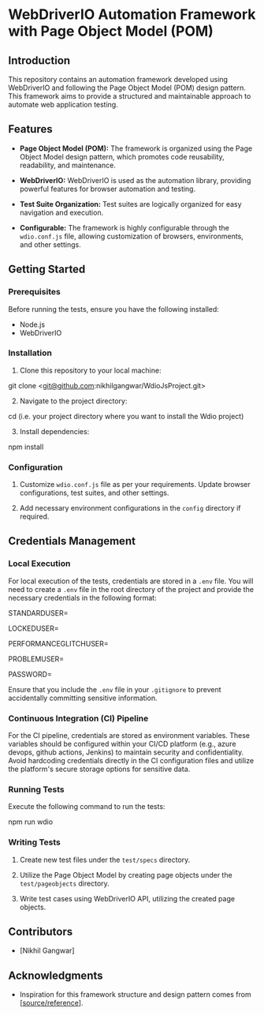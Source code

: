 # WebDriverIO Automation Framework with Page Object Model (POM)

## Introduction

This repository contains an automation framework developed using WebDriverIO and following the Page Object Model (POM) design pattern. This framework aims to provide a structured and maintainable approach to automate web application testing.

## Features

- **Page Object Model (POM):** The framework is organized using the Page Object Model design pattern, which promotes code reusability, readability, and maintenance.
- **WebDriverIO:** WebDriverIO is used as the automation library, providing powerful features for browser automation and testing.

- **Test Suite Organization:** Test suites are logically organized for easy navigation and execution.

- **Configurable:** The framework is highly configurable through the `wdio.conf.js` file, allowing customization of browsers, environments, and other settings.

## Getting Started

### Prerequisites

Before running the tests, ensure you have the following installed:

- Node.js
- WebDriverIO

### Installation

1. Clone this repository to your local machine:

git clone <git@github.com:nikhilgangwar/WdioJsProject.git>

2. Navigate to the project directory:

cd <Your-project-directory> (i.e. your project directory where you want to install the Wdio project)

3. Install dependencies:

npm install

### Configuration

1. Customize `wdio.conf.js` file as per your requirements. Update browser configurations, test suites, and other settings.

2. Add necessary environment configurations in the `config` directory if required.

## Credentials Management

### Local Execution

For local execution of the tests, credentials are stored in a `.env` file. You will need to create a `.env` file in the root directory of the project and provide the necessary credentials in the following format:

STANDARDUSER=

LOCKEDUSER=

PERFORMANCEGLITCHUSER=

PROBLEMUSER=

PASSWORD=

Ensure that you include the `.env` file in your `.gitignore` to prevent accidentally committing sensitive information.

### Continuous Integration (CI) Pipeline

For the CI pipeline, credentials are stored as environment variables. These variables should be configured within your CI/CD platform (e.g., azure devops, github actions, Jenkins) to maintain security and confidentiality. Avoid hardcoding credentials directly in the CI configuration files and utilize the platform's secure storage options for sensitive data.

### Running Tests

Execute the following command to run the tests:

npm run wdio

### Writing Tests

1. Create new test files under the `test/specs` directory.

2. Utilize the Page Object Model by creating page objects under the `test/pageobjects` directory.

3. Write test cases using WebDriverIO API, utilizing the created page objects.

## Contributors

- [Nikhil Gangwar]

## Acknowledgments

- Inspiration for this framework structure and design pattern comes from [[source/reference](https://webdriver.io/docs/pageobjects)].
